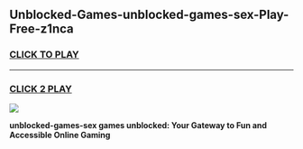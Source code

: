 
## Unblocked-Games-unblocked-games-sex-Play-Free-z1nca
<h3>
<a href="https://premium76.site?title=unblocked-games-sex&ref=21A">CLICK TO PLAY</a></h3>
<hr>

<h3>
<a href="https://premium76.site?title=unblocked-games-sex&ref=21A">CLICK 2 PLAY</a>
  
</h3>

<a href="https://premium76.site?title=unblocked-games-sex&ref=21A"><img src="https://clearcache.store/games.png"></a>


**unblocked-games-sex games unblocked: Your Gateway to Fun and Accessible Online Gaming**
